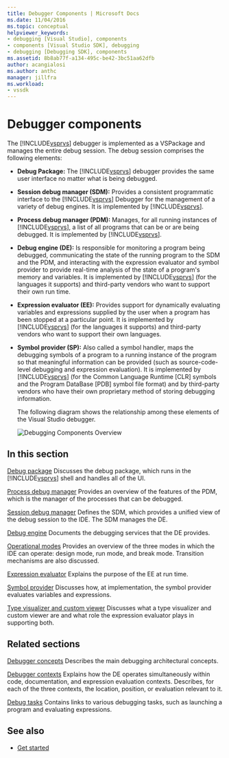```yaml
---
title: Debugger Components | Microsoft Docs
ms.date: 11/04/2016
ms.topic: conceptual
helpviewer_keywords:
- debugging [Visual Studio], components
- components [Visual Studio SDK], debugging
- debugging [Debugging SDK], components
ms.assetid: 8b8ab77f-a134-495c-be42-3bc51aa62dfb
author: acangialosi
ms.author: anthc
manager: jillfra
ms.workload:
- vssdk
---
```

# Debugger components
The [!INCLUDE[vsprvs](../../code-quality/includes/vsprvs_md.md)] debugger is implemented as a VSPackage and manages the entire debug session. The debug session comprises the following elements:

- **Debug Package:** The [!INCLUDE[vsprvs](../../code-quality/includes/vsprvs_md.md)] debugger provides the same user interface no matter what is being debugged.

- **Session debug manager (SDM):** Provides a consistent programmatic interface to the [!INCLUDE[vsprvs](../../code-quality/includes/vsprvs_md.md)] Debugger for the management of a variety of debug engines. It is implemented by [!INCLUDE[vsprvs](../../code-quality/includes/vsprvs_md.md)].

- **Process debug manager (PDM):** Manages, for all running instances of [!INCLUDE[vsprvs](../../code-quality/includes/vsprvs_md.md)], a list of all programs that can be or are being debugged. It is implemented by [!INCLUDE[vsprvs](../../code-quality/includes/vsprvs_md.md)].

- **Debug engine (DE):** Is responsible for monitoring a program being debugged, communicating the state of the running program to the SDM and the PDM, and interacting with the expression evaluator and symbol provider to provide real-time analysis of the state of a program's memory and variables. It is implemented by [!INCLUDE[vsprvs](../../code-quality/includes/vsprvs_md.md)] (for the languages it supports) and third-party vendors who want to support their own run time.

- **Expression evaluator (EE):** Provides support for dynamically evaluating variables and expressions supplied by the user when a program has been stopped at a particular point. It is implemented by [!INCLUDE[vsprvs](../../code-quality/includes/vsprvs_md.md)] (for the languages it supports) and third-party vendors who want to support their own languages.

- **Symbol provider (SP):** Also called a symbol handler, maps the debugging symbols of a program to a running instance of the program so that meaningful information can be provided (such as source-code-level debugging and expression evaluation). It is implemented by [!INCLUDE[vsprvs](../../code-quality/includes/vsprvs_md.md)] (for the Common Language Runtime [CLR] symbols and the Program DataBase [PDB] symbol file format) and by third-party vendors who have their own proprietary method of storing debugging information.

  The following diagram shows the relationship among these elements of the Visual Studio debugger.

  ![Debugging Components Overview](../../extensibility/debugger/media/dbugcompovrview.gif "DBugCompOvrview")

## In this section
 [Debug package](../../extensibility/debugger/debug-package.md)
 Discusses the debug package, which runs in the [!INCLUDE[vsprvs](../../code-quality/includes/vsprvs_md.md)] shell and handles all of the UI.

 [Process debug manager](../../extensibility/debugger/process-debug-manager.md)
 Provides an overview of the features of the PDM, which is the manager of the processes that can be debugged.

 [Session debug manager](../../extensibility/debugger/session-debug-manager.md)
 Defines the SDM, which provides a unified view of the debug session to the IDE. The SDM manages the DE.

 [Debug engine](../../extensibility/debugger/debug-engine.md)
 Documents the debugging services that the DE provides.

 [Operational modes](../../extensibility/debugger/operational-modes.md)
 Provides an overview of the three modes in which the IDE can operate: design mode, run mode, and break mode. Transition mechanisms are also discussed.

 [Expression evaluator](../../extensibility/debugger/expression-evaluator.md)
 Explains the purpose of the EE at run time.

 [Symbol provider](../../extensibility/debugger/symbol-provider.md)
 Discusses how, at implementation, the symbol provider evaluates variables and expressions.

 [Type visualizer and custom viewer](../../extensibility/debugger/type-visualizer-and-custom-viewer.md)
 Discusses what a type visualizer and custom viewer are and what role the expression evaluator plays in supporting both.

## Related sections
 [Debugger concepts](../../extensibility/debugger/debugger-concepts.md)
 Describes the main debugging architectural concepts.

 [Debugger contexts](../../extensibility/debugger/debugger-contexts.md)
 Explains how the DE operates simultaneously within code, documentation, and expression evaluation contexts. Describes, for each of the three contexts, the location, position, or evaluation relevant to it.

 [Debug tasks](../../extensibility/debugger/debugging-tasks.md)
 Contains links to various debugging tasks, such as launching a program and evaluating expressions.

## See also
- [Get started](../../extensibility/debugger/getting-started-with-debugger-extensibility.md)
